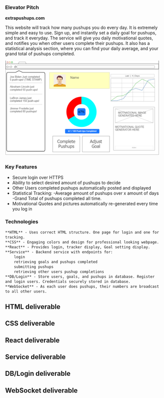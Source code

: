 ### Elevator Pitch
**extrapushups.com**

This website will track how many pushups you do every day. It is extremely simple and easy to use. Sign up, and instantly set a daily goal for pushups, and track it everyday. The service will give you daily motivational quotes, and notifies you when other users complete their pushups. It also has a statistical analysis section, where you can find your daily average, and your grand total of pushups completed.

![Image of Website sketch](cs260_outline_picture.png)

### Key Features
- Secure login over HTTPS
- Ability to select desired amount of pushups to decide
- Other Users completed pushups automatically posted and displayed
- Statistical Tracking:
    -Average amount of pushups over x amount of days
    -Grand Total of pushups completed all time.
- Motivational Quotes and pictures automatically re-generated every time you log in
  
### Technologies
    **HTML** - Uses correct HTML structure. One page for login and one for tracking.
    **CSS** - Engaging colors and design for professional looking webpage.
    **React** - Provides login, tracker display, Goal setting display.
    **Service** - Backend service with endpoints for:
        login
        retrieving goals and pushups completed
        submitting pushups
        retrieving other users pushup completions
    **DB/Login** - Store users, goals, and pushups in database. Register and login users. Credentials securely stored in database.
    **WebSocket** - As each user does pushups, their numbers are broadcast to all other users.

## HTML deliverable
## CSS deliverable
## React deliverable
## Service deliverable
## DB/Login deliverable
## WebSocket deliverable

